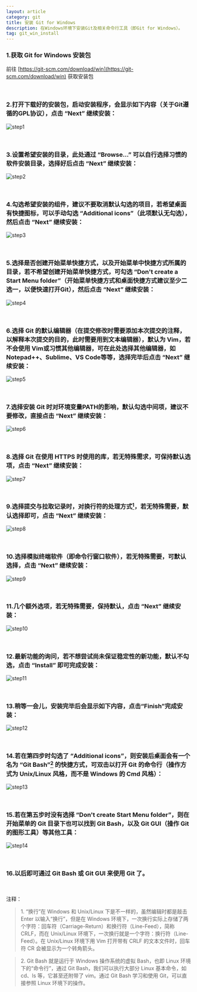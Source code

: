 ```yaml
---
layout: article
category: git
title: 安装 Git for Windows
description: 在Windows环境下安装Git及相关命令行工具（即Git for Windows）。
tag: git_win_install
---
```

### 1.获取 Git for Windows 安装包
前往 [https://git-scm.com/download/win](https://git-scm.com/download/win) 获取安装包

<br/>

### 2.打开下载好的安装包，启动安装程序，会显示如下内容（关于Git遵循的GPL协议），点击 “Next” 继续安装：

![step1](/assets/images/git_learning_blog/git_for_windows_installation/step1.jpg)

<br/>

### 3.设置希望安装的目录，此处通过 “Browse...” 可以自行选择习惯的软件安装目录，选择好后点击 “Next” 继续安装：

![step2](/assets/images/git_learning_blog/git_for_windows_installation/step2.jpg)

<br/>

### 4.勾选希望安装的组件，建议不要取消默认勾选的项目，若希望桌面有快捷图标，可以手动勾选 “Additional icons”（此项默认无勾选），然后点击 “Next” 继续安装：

![step3](/assets/images/git_learning_blog/git_for_windows_installation/step3.jpg)

<br/>

### 5.选择是否创建开始菜单快捷方式，以及开始菜单中快捷方式所属的目录，若不希望创建开始菜单快捷方式，可勾选 “Don't create a Start Menu folder”（开始菜单快捷方式和桌面快捷方式建议至少二选一，以便快速打开Git），然后点击 “Next” 继续安装：

![step4](/assets/images/git_learning_blog/git_for_windows_installation/step4.jpg)

<br/>

### 6.选择 Git 的默认编辑器（在提交修改时需要添加本次提交的注释，以解释本次提交的目的，此时需要用到文本编辑器），默认为 Vim，若不会使用 Vim或习惯其他编辑器，可在此处选择其他编辑器，如 Notepad++、Sublime、VS Code等等，选择完毕后点击 “Next” 继续安装：

![step5](/assets/images/git_learning_blog/git_for_windows_installation/step5.jpg)

<br/>

### 7.选择安装 Git 时对环境变量PATH的影响，默认勾选中间项，建议不要修改，直接点击 “Next” 继续安装：

![step6](/assets/images/git_learning_blog/git_for_windows_installation/step6.jpg)

<br/>

### 8.选择 Git 在使用 HTTPS 时使用的库，若无特殊需求，可保持默认选项，点击 “Next” 继续安装：

![step7](/assets/images/git_learning_blog/git_for_windows_installation/step7.jpg)

<br/>

### 9.选择提交与拉取记录时，对换行符的处理方式[<sup>1</sup>](#annotation)，若无特殊需要，默认选择即可，点击 “Next” 继续安装：

![step8](/assets/images/git_learning_blog/git_for_windows_installation/step8.jpg)

<br/>

### 10.选择模拟终端软件（即命令行窗口软件），若无特殊需要，可默认选择，点击 “Next” 继续安装：

![step9](/assets/images/git_learning_blog/git_for_windows_installation/step9.jpg)

<br/>

### 11.几个额外选项，若无特殊需要，保持默认，点击 “Next” 继续安装：

![step10](/assets/images/git_learning_blog/git_for_windows_installation/step10.jpg)

<br/>

### 12.最新功能的询问，若不想尝试尚未保证稳定性的新功能，默认不勾选，点击 “Install” 即可完成安装：

![step11](/assets/images/git_learning_blog/git_for_windows_installation/step11.jpg)

<br/>

### 13.稍等一会儿，安装完毕后会显示如下内容，点击“Finish”完成安装：

![step12](/assets/images/git_learning_blog/git_for_windows_installation/step12.jpg) 

<br/>

### 14.若在第四步时勾选了 “Additional icons”，则安装后桌面会有一个名为 “Git Bash”[<sup>2</sup>](#annotation) 的快捷方式，可双击以打开 Git 的命令行（操作方式为 Unix/Linux 风格，而不是 Windows 的 Cmd 风格）：

![step13](/assets/images/git_learning_blog/git_for_windows_installation/step13.jpg)

<br/>

### 15.若在第五步时没有选择 “Don't create Start Menu folder”，则在开始菜单的 Git 目录下也可以找到 Git Bash，以及 Git GUI（操作 Git 的图形工具）等其他工具：

![step14](/assets/images/git_learning_blog/git_for_windows_installation/step14.jpg)

<br/>

### 16.以后即可通过 Git Bash 或 Git GUI 来使用 Git 了。
 
<br id="annotation"/>

注释：

> 1\. “换行”在 Windows 和 Unix/Linux 下是不一样的，虽然编辑时都是敲击 Enter 以输入“换行”，但是在 Windows 环境下，一次换行实际上存储了两个字符：回车符（Carriage-Return）和换行符（Line-Feed），简称 CRLF，而在 Unix/Linux 环境下，一次换行就是一个字符：换行符（Line-Feed）。在 Unix/Linux 环境下用 Vim 打开带有 CRLF 的文本文件时，回车符 CR 会被显示为一个转角箭头。

> 2\. Git Bash 就是运行于 Windows 操作系统的虚拟 Bash，也即 Linux 环境下的“命令行”，通过 Git Bash，我们可以执行大部分 Linux 基本命令，如 cd、ls 等，它甚至还附带了 vim。通过 Git Bash 学习和使用 Git，可以直接参照 Linux 环境下的操作。

